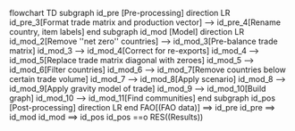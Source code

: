 flowchart TD
    subgraph id_pre [Pre-processing]
    direction LR
    id_pre_3[Format trade matrix and production vector] --> id_pre_4[Rename country, item labels]
    end
    subgraph id_mod [Model]
    direction LR
    id_mod_2[Remove ''net zero'' countries] --> id_mod_3[Pre-balance trade matrix]
    id_mod_3 --> id_mod_4[Correct for re-exports]
    id_mod_4 --> id_mod_5[Replace trade matrix diagonal with zeroes]
    id_mod_5 -->  id_mod_6[Filter countries]
    id_mod_6 --> id_mod_7[Remove countries below certain trade volume]
    id_mod_7 --> id_mod_8[Apply scenario]
    id_mod_8 --> id_mod_9[Apply gravity model of trade]
    id_mod_9 --> id_mod_10[Build graph]
    id_mod_10 --> id_mod_11[Find communities]
    end
    subgraph id_pos [Post-processing]
    direction LR
    end
    FAO[(FAO data)] ==> id_pre
    id_pre ==> id_mod
    id_mod ==> id_pos
    id_pos ==o RES((Results))